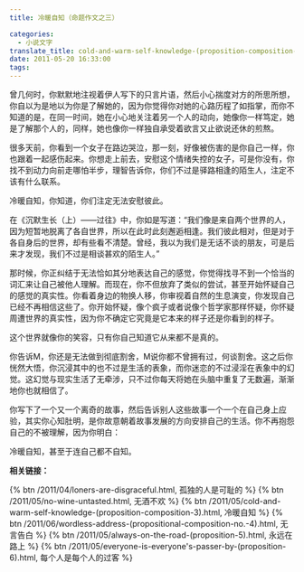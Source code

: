 ```yaml
---
title: 冷暖自知（命题作文之三）

categories:
  - 小说文字
translate_title: cold-and-warm-self-knowledge-(proposition-composition-3)
date: 2011-05-20 16:33:00
tags:
---
```


曾几何时，你默默地注视着伊人写下的只言片语，然后小心揣度对方的所思所想，你自以为是地以为你是了解她的，因为你觉得你对她的心路历程了如指掌，而你不知道的是，在同一时间，她在小心地关注着另一个人的动向，她像你一样笃定，她是了解那个人的，同样，她也像你一样独自承受着欲言又止欲说还休的煎熬。

很多天前，你看到一个女子在路边哭泣，那一刻，好像被伤害的是你自己一样，你也跟着一起感伤起来。你想走上前去，安慰这个情绪失控的女子，可是你没有，你找不到动力向前走哪怕半步，理智告诉你，你们不过是驿路相逢的陌生人，注定不该有什么联系。

冷暖自知，你知道，你们注定无法安慰彼此。

在《沉默生长（上）——过往》中，你如是写道：“我们像是来自两个世界的人，因为短暂地脱离了各自世界，所以在此时此刻邂逅相逢。我们彼此相对，但是对于各自身后的世界，却有些看不清楚。曾经，我以为我们是无话不谈的朋友，可是后来才发现，我们不过是相谈甚欢的陌生人。”

那时候，你正纠结于无法恰如其分地表达自己的感觉，你觉得找寻不到一个恰当的词汇来让自己被他人理解。而现在，你不但放弃了类似的尝试，甚至开始怀疑自己的感觉的真实性。你看着身边的物换人移，你审视着自然的生息演变，你发现自己已经不再相信这些了。你开始怀疑，像个疯子或者说像个哲学家那样怀疑，你怀疑周遭世界的真实性，因为你不确定它究竟是它本来的样子还是你看到的样子。

这个世界就像你的笑容，只有你自己知道它从来都不是真的。

你告诉M，你还是无法做到彻底割舍，M说你都不曾拥有过，何谈割舍。这之后你恍然大悟，你沉浸其中的也不过是生活的表象，而你迷恋的不过浸淫在表象中的幻觉。这幻觉与现实生活了无牵涉，只不过你每天将她在头脑中重复了无数遍，渐渐地你也就相信了。

你写下了一个又一个离奇的故事，然后告诉别人这些故事一个一个在自己身上应验，其实你心知肚明，是你故意朝着故事发展的方向安排自己的生活。你不再抱怨自己的不被理解，因为你明白：

冷暖自知，甚至于连自己都不自知。

**相关链接：**

{% btn /2011/04/loners-are-disgraceful.html, 孤独的人是可耻的 %}
{% btn /2011/05/no-wine-untasted.html, 无酒不欢 %}
{% btn /2011/05/cold-and-warm-self-knowledge-(proposition-composition-3).html, 冷暖自知 %}
{% btn /2011/06/wordless-address-(propositional-composition-no.-4).html, 无言告白 %}
{% btn /2011/05/always-on-the-road-(proposition-5).html, 永远在路上 %}
{% btn /2011/05/everyone-is-everyone's-passer-by-(proposition-6).html, 每个人是每个人的过客 %}